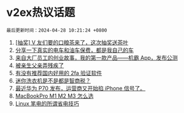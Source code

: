 # v2ex热议话题

`最后更新时间：2024-04-28 10:21:24 +0800`

1. [[抽奖] V 友们要的口粮茶来了，这次抽奖送茶叶](https://www.v2ex.com/t/1036093)
1. [分享一下真实的电车和油车保费，都是我自己的车](https://www.v2ex.com/t/1036140)
1. [来自大厂员工的创业故事，我的第一款产品——机霸 App，发布公测](https://www.v2ex.com/t/1036242)
1. [被亲生父亲弄残疾了](https://www.v2ex.com/t/1036219)
1. [有没有推荐国内好用的 2fa 验证软件](https://www.v2ex.com/t/1036110)
1. [迷你洗衣机是不是都是智商税？](https://www.v2ex.com/t/1036113)
1. [最近华为 P70 发布，运营商又开始掐 iPhone 信号了。](https://www.v2ex.com/t/1036266)
1. [MacBookPro M1 M2 M3 怎么选](https://www.v2ex.com/t/1036247)
1. [Linux 笔电的所谓省电技巧](https://www.v2ex.com/t/1036149)


